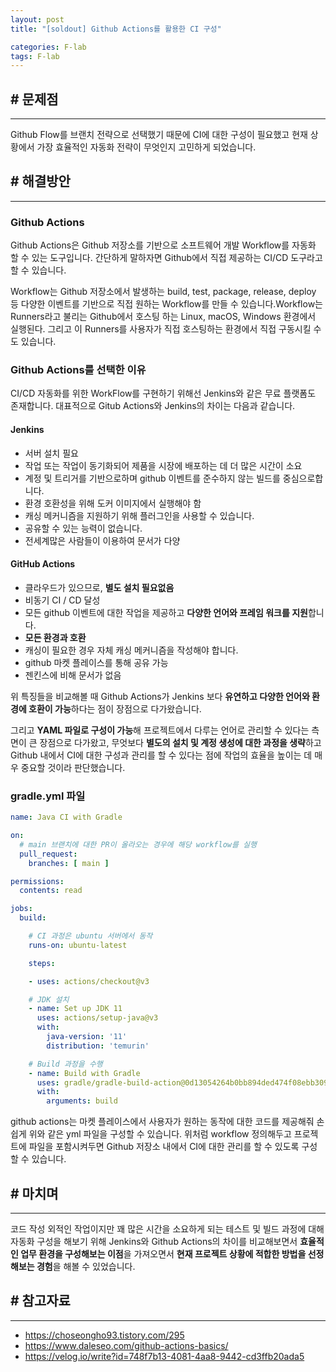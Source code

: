 ```yaml
---
layout: post
title: "[soldout] Github Actions를 활용한 CI 구성"

categories: F-lab
tags: F-lab 
---
```


## # 문제점
***
Github Flow를 브랜치 전략으로 선택했기 때문에 CI에 대한 구성이 필요했고 현재 상황에서 가장 효율적인 자동화 전략이 무엇인지 고민하게 되었습니다.

## # 해결방안
***
### Github Actions
Github Actions은 Github 저장소를 기반으로 소프트웨어 개발 Workflow를 자동화 할 수 있는 도구입니다. 간단하게 말하자면 Github에서 직접 제공하는 CI/CD 도구라고 할 수 있습니다. 

Workflow는 Github 저장소에서 발생하는 build, test, package, release, deploy 등 다양한 이벤트를 기반으로 직접 원하는 Workflow를 만들 수 있습니다.Workflow는 Runners라고 불리는 Github에서 호스팅 하는 Linux, macOS, Windows 환경에서 실행된다. 그리고 이 Runners를 사용자가 직접 호스팅하는 환경에서 직접 구동시킬 수도 있습니다.


### Github Actions를 선택한 이유

CI/CD 자동화를 위한 WorkFlow를 구현하기 위해선 Jenkins와 같은 무료 플랫폼도 존재합니다. 대표적으로 Gitub Actions와 Jenkins의 차이는 다음과 같습니다.

#### Jenkins
- 서버 설치 필요
- 작업 또는 작업이 동기화되어 제품을 시장에 배포하는 데 더 많은 시간이 소요 
- 계정 및 트리거를 기반으로하며 github 이벤트를 준수하지 않는 빌드를 중심으로합니다.
- 환경 호환성을 위해 도커 이미지에서 실행해야 함
- 캐싱 메커니즘을 지원하기 위해 플러그인을 사용할 수 있습니다.
- 공유할 수 있는 능력이 없습니다.
- 전세계많은 사람들이 이용하여 문서가 다양

#### GitHub Actions
- 클라우드가 있으므로, **별도 설치 필요없음**
- 비동기 CI / CD 달성
- 모든 github 이벤트에 대한 작업을 제공하고 **다양한 언어와 프레임 워크를 지원**합니다.
- **모든 환경과 호환**
- 캐싱이 필요한 경우 자체 캐싱 메커니즘을 작성해야 합니다.
- github 마켓 플레이스를 통해 공유 가능
- 젠킨스에 비해 문서가 없음

위 특징들을 비교해볼 때 Github Actions가 Jenkins 보다 **유연하고 다양한 언어와 환경에 호환이 가능**하다는 점이 장점으로 다가왔습니다. 

그리고 **YAML 파일로 구성이 가능**해 프로젝트에서 다루는 언어로 관리할 수 있다는 측면이 큰 장점으로 다가왔고, 무엇보다 **별도의 설치 및 계정 생성에 대한 과정을 생략**하고 Github 내에서 CI에 대한 구성과 관리를 할 수 있다는 점에 작업의 효율을 높이는 데 매우 중요할 것이라 판단했습니다.

### gradle.yml 파일
```yml
name: Java CI with Gradle

on:
  # main 브랜치에 대한 PR이 올라오는 경우에 해당 workflow를 실행
  pull_request:
    branches: [ main ]

permissions:
  contents: read

jobs:
  build:

    # CI 과정은 ubuntu 서버에서 동작
    runs-on: ubuntu-latest

    steps:

    - uses: actions/checkout@v3

    # JDK 설치
    - name: Set up JDK 11
      uses: actions/setup-java@v3
      with:
        java-version: '11'
        distribution: 'temurin'

    # Build 과정을 수행
    - name: Build with Gradle
      uses: gradle/gradle-build-action@0d13054264b0bb894ded474f08ebb30921341cee
      with:
        arguments: build

```

github actions는 마켓 플레이스에서 사용자가 원하는 동작에 대한 코드를 제공해줘 손 쉽게 위와 같은 yml 파일을 구성할 수 있습니다. 위처럼 workflow 정의해두고 프로젝트에 파일을 포함시켜두면 Github 저장소 내에서 CI에 대한 관리를 할 수 있도록 구성할 수 있습니다.

## # 마치며
***
코드 작성 외적인 작업이지만 꽤 많은 시간을 소요하게 되는 테스트 및 빌드 과정에 대해 자동화 구성을 해보기 위해 Jenkins와 Github Actions의 차이를 비교해보면서 **효율적인 업무 환경을 구성해보는 이점**을 가져오면서 **현재 프로젝트 상황에 적합한 방법을 선정해보는 경험**을 해볼 수 있었습니다.

## # 참고자료
***
- https://choseongho93.tistory.com/295
- https://www.daleseo.com/github-actions-basics/
- https://velog.io/write?id=748f7b13-4081-4aa8-9442-cd3ffb20ada5
